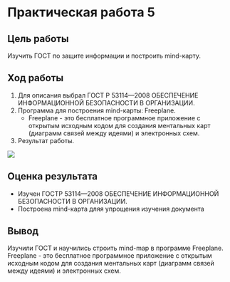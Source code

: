 # Практическая работа 5

## Цель работы
Изучить ГОСТ по защите информации и построить mind-карту.

## Ход работы 

1. Для описания выбрал ГОСТ Р 53114—2008 ОБЕСПЕЧЕНИЕ ИНФОРМАЦИОННОЙ БЕЗОПАСНОСТИ В ОРГАНИЗАЦИИ.
2. Программа для построения mind-карты: Freeplane.
   * Freeplane - это бесплатное программное приложение с открытым исходным кодом для создания ментальных карт (диаграмм связей между идеями) и электронных схем.
4. Результат работы.

![](https://github.com/Miphos/Sistemi_auth_and_defend/blob/main/Lab5/screens/mindmap.jpg)


## Оценка результата

* Изучен ГОСТР 53114—2008 ОБЕСПЕЧЕНИЕ ИНФОРМАЦИОННОЙ БЕЗОПАСНОСТИ В ОРГАНИЗАЦИИ.
* Построена mind-карта дляя упрощения изучения документа

## Вывод
Изучили ГОСТ и научились строить mind-map в программе Freeplane.
Freeplane - это бесплатное программное приложение с открытым исходным кодом для создания ментальных карт (диаграмм связей между идеями) и электронных схем.
